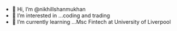 - 👋 Hi, I’m @nikhillshanmukhan
- 👀 I’m interested in ...coding and trading
- 🌱 I’m currently learning ...Msc Fintech at University of Liverpool


<!---
nikhillshanmukhan/nikhillshanmukhan is a ✨ special ✨ repository because its `README.md` (this file) appears on your GitHub profile.
You can click the Preview link to take a look at your changes.
--->
